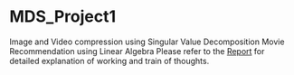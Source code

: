 # MDS_Project1
Image and Video compression using Singular Value Decomposition
Movie Recommendation using Linear Algebra
Please refer to the [Report]([https://pages.github.com/](https://github.com/AdumaRishithReddy/Moist_Comrades-MoistureMinds_Parsec.git)https://github.com/AdumaRishithReddy/MDS_Project1) for detailed explanation of working and train of thoughts.
